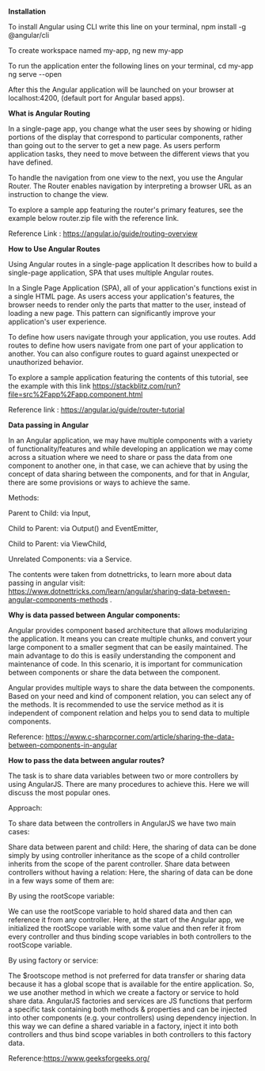 **Installation** 


To install Angular using CLI write this line on your terminal,
    npm install -g @angular/cli

To create  workspace named my-app,
    ng new my-app

To run the application enter the following lines on your terminal,
    cd my-app
    ng serve --open
    
After this the Angular application will be launched on your browser at localhost:4200,
(default port for Angular based apps).


**What is Angular Routing**


In a single-page app, you change what the user sees by showing or hiding portions of the display that correspond to particular components, rather than going out to the server to get a new page. As users perform application tasks, they need to move between the different views that you have defined.

To handle the navigation from one view to the next, you use the Angular Router. The Router enables navigation by interpreting a browser URL as an instruction to change the view.

To explore a sample app featuring the router's primary features, see the example below
router.zip file with the reference link.

Reference Link : https://angular.io/guide/routing-overview
 
 
 **How to Use Angular Routes**


Using Angular routes in a single-page application
It describes how to build a single-page application, SPA that uses multiple Angular routes.

In a Single Page Application (SPA), all of your application's functions exist in a single HTML page. As users access your application's features, the browser needs to render only the parts that matter to the user, instead of loading a new page. This pattern can significantly improve your application's user experience.

To define how users navigate through your application, you use routes. Add routes to define how users navigate from one part of your application to another. You can also configure routes to guard against unexpected or unauthorized behavior.

To explore a sample application featuring the contents of this tutorial, see the example with this link
https://stackblitz.com/run?file=src%2Fapp%2Fapp.component.html

Reference link :  https://angular.io/guide/router-tutorial



**Data passing in Angular**


In an Angular application, we may have multiple components with a variety of functionality/features and while developing an application we may come across a situation where we need to share or pass the data from one component to another one, in that case, we can achieve that by using the concept of data sharing between the components, and for that in Angular, there are some provisions or ways to achieve the same.

Methods:

Parent to Child: via Input,

Child to Parent: via Output() and EventEmitter,

Child to Parent: via ViewChild,

Unrelated Components: via a Service.

The contents were taken from dotnettricks, to learn more about data passing in angular visit: https://www.dotnettricks.com/learn/angular/sharing-data-between-angular-components-methods .



**Why is data passed between Angular components:**


Angular provides component based architecture that allows modularizing the application. It means you can create multiple chunks, and convert your large component to a smaller segment that can be easily maintained. The main advantage to do this is easily understanding the component and maintenance of code. In this scenario, it is important for communication between components or share the data between the component. 

Angular provides multiple ways to share the data between the components. Based on your need and kind of component relation, you can select any of the methods. It is recommended to use the service method as it is independent of component relation and helps you to send data to multiple components. 

Reference: https://www.c-sharpcorner.com/article/sharing-the-data-between-components-in-angular


**How to pass the data between angular  routes?**


The task is to share data variables between two or more controllers by using AngularJS. There are many procedures to achieve this. Here we will discuss the most popular ones. 

Approach: 

To share data between the controllers in AngularJS we have two main cases:

Share data between parent and child: Here, the sharing of data can be done simply by using controller inheritance as the scope of a child controller inherits from the scope of the parent controller.
Share data between controllers without having a relation: Here, the sharing of data can be done in a few ways some of them are: 

By using the rootScope variable:

We can use the rootScope variable to hold shared data and then can reference it from any controller. Here, at the start of the Angular app, we initialized the rootScope variable with some value and then refer it from every controller and thus binding scope variables in both controllers to the rootScope variable.

By using factory or service:

The $rootscope method is not preferred for data transfer or sharing data because it has a global scope that is available for the entire application. So, we use another method in which we create a factory or service to hold share data. AngularJS factories and services are JS functions that perform a specific task containing both methods & properties and can be injected into other components (e.g. your controllers) using dependency injection. In this way we can define a shared variable in a factory, inject it into both controllers and thus bind scope variables in both controllers to this factory data.

Reference:https://www.geeksforgeeks.org/
